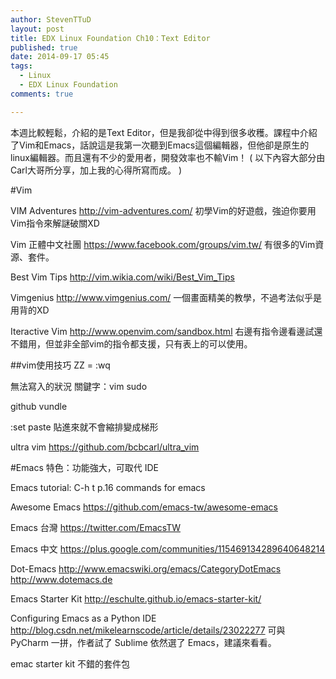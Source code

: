 ```yaml
---
author: StevenTTuD
layout: post
title: EDX Linux Foundation Ch10：Text Editor
published: true
date: 2014-09-17 05:45
tags:
  - Linux
  - EDX Linux Foundation
comments: true

---
```

本週比較輕鬆，介紹的是Text Editor，但是我卻從中得到很多收穫。課程中介紹了Vim和Emacs，話說這是我第一次聽到Emacs這個編輯器，但他卻是原生的linux編輯器。而且還有不少的愛用者，開發效率也不輸Vim！
( 以下內容大部分由Carl大哥所分享，加上我的心得所寫而成。 )

#Vim

VIM Adventures
http://vim-adventures.com/
初學Vim的好遊戲，強迫你要用Vim指令來解謎破關XD

Vim 正體中文社團
https://www.facebook.com/groups/vim.tw/
有很多的Vim資源、套件。

Best Vim Tips
http://vim.wikia.com/wiki/Best_Vim_Tips

Vimgenius
http://www.vimgenius.com/
一個畫面精美的教學，不過考法似乎是用背的XD

Iteractive Vim
http://www.openvim.com/sandbox.html
右邊有指令邊看邊試還不錯用，但並非全部vim的指令都支援，只有表上的可以使用。

##vim使用技巧
ZZ = :wq

無法寫入的狀況
關鍵字：vim sudo

github vundle

:set paste
貼進來就不會縮排變成梯形

ultra vim
https://github.com/bcbcarl/ultra_vim



#Emacs
特色：功能強大，可取代 IDE

Emacs tutorial: C-h t
p.16 commands for emacs

Awesome Emacs
https://github.com/emacs-tw/awesome-emacs

Emacs 台灣
https://twitter.com/EmacsTW

Emacs 中文
https://plus.google.com/communities/115469134289640648214

Dot-Emacs
http://www.emacswiki.org/emacs/CategoryDotEmacs
http://www.dotemacs.de

Emacs Starter Kit
http://eschulte.github.io/emacs-starter-kit/

Configuring Emacs as a Python IDE
http://blog.csdn.net/mikelearnscode/article/details/23022277
可與 PyCharm 一拼，作者試了 Sublime 依然選了 Emacs，建議來看看。

emac starter kit
不錯的套件包